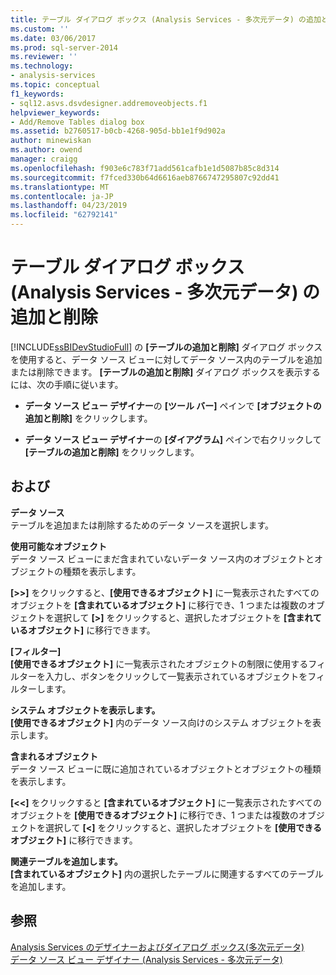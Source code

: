 ```yaml
---
title: テーブル ダイアログ ボックス (Analysis Services - 多次元データ) の追加と削除 |Microsoft Docs
ms.custom: ''
ms.date: 03/06/2017
ms.prod: sql-server-2014
ms.reviewer: ''
ms.technology:
- analysis-services
ms.topic: conceptual
f1_keywords:
- sql12.asvs.dsvdesigner.addremoveobjects.f1
helpviewer_keywords:
- Add/Remove Tables dialog box
ms.assetid: b2760517-b0cb-4268-905d-bb1e1f9d902a
author: minewiskan
ms.author: owend
manager: craigg
ms.openlocfilehash: f903e6c783f71add561cafb1e1d5087b85c8d314
ms.sourcegitcommit: f7fced330b64d6616aeb8766747295807c92dd41
ms.translationtype: MT
ms.contentlocale: ja-JP
ms.lasthandoff: 04/23/2019
ms.locfileid: "62792141"
---
```

# <a name="add-remove-tables-dialog-box-analysis-services---multidimensional-data"></a>テーブル ダイアログ ボックス (Analysis Services - 多次元データ) の追加と削除
  [!INCLUDE[ssBIDevStudioFull](../../includes/ssbidevstudiofull-md.md)] の **[テーブルの追加と削除]** ダイアログ ボックスを使用すると、データ ソース ビューに対してデータ ソース内のテーブルを追加または削除できます。 **[テーブルの追加と削除]** ダイアログ ボックスを表示するには、次の手順に従います。  
  
-   **データ ソース ビュー デザイナー**の **[ツール バー]** ペインで **[オブジェクトの追加と削除]** をクリックします。  
  
-   **データ ソース ビュー デザイナー**の **[ダイアグラム]** ペインで右クリックして **[テーブルの追加と削除]** をクリックします。  
  
## <a name="options"></a>および  
 **データ ソース**  
 テーブルを追加または削除するためのデータ ソースを選択します。  
  
 **使用可能なオブジェクト**  
 データ ソース ビューにまだ含まれていないデータ ソース内のオブジェクトとオブジェクトの種類を表示します。  
  
 **[>>]** をクリックすると、**[使用できるオブジェクト]** に一覧表示されたすべてのオブジェクトを **[含まれているオブジェクト]** に移行でき、1 つまたは複数のオブジェクトを選択して **[>]** をクリックすると、選択したオブジェクトを **[含まれているオブジェクト]** に移行できます。  
  
 **[フィルター]**  
 **[使用できるオブジェクト]** に一覧表示されたオブジェクトの制限に使用するフィルターを入力し、ボタンをクリックして一覧表示されているオブジェクトをフィルターします。  
  
 **システム オブジェクトを表示します。**  
 **[使用できるオブジェクト]** 内のデータ ソース向けのシステム オブジェクトを表示します。  
  
 **含まれるオブジェクト**  
 データ ソース ビューに既に追加されているオブジェクトとオブジェクトの種類を表示します。  
  
 **[<<]** をクリックすると **[含まれているオブジェクト]** に一覧表示されたすべてのオブジェクトを **[使用できるオブジェクト]** に移行でき、1 つまたは複数のオブジェクトを選択して **[<]** をクリックすると、選択したオブジェクトを **[使用できるオブジェクト]** に移行できます。  
  
 **関連テーブルを追加します。**  
 **[含まれているオブジェクト]** 内の選択したテーブルに関連するすべてのテーブルを追加します。  
  
## <a name="see-also"></a>参照  
 [Analysis Services のデザイナーおよびダイアログ ボックス&#40;多次元データ&#41;](../analysis-services/analysis-services-designers-and-dialog-boxes-multidimensional-data.md)   
 [データ ソース ビュー デザイナー (Analysis Services - 多次元データ)](../analysis-services/data-source-view-designer-analysis-services-multidimensional-data.md)  
  
  
